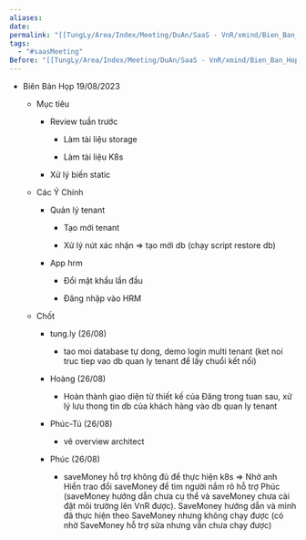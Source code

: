 ```yaml
---
aliases: 
date: 
permalink: "[[TungLy/Area/Index/Meeting/DuAn/SaaS - VnR/xmind/Bien_Ban_Hop/Meeting_00]]"
tags:
  - "#saasMeeting"
Before: "[[TungLy/Area/Index/Meeting/DuAn/SaaS - VnR/xmind/Bien_Ban_Hop/Meeting_0812]]"
---
```

- Biên Bản Họp 19/08/2023
    
    - Mục tiêu
        
        - Review tuần trước
            
            - Làm tài liệu storage
                
            - Làm tài liệu K8s
                
        - Xử lý biến static
            
    - Các Ý Chính
        
        - Quản lý tenant
            
            - Tạo mới tenant
                
            - Xử lý nút xác nhận => tạo mới db (chạy script restore db)
                
        - App hrm
            
            - Đổi mật khẩu lần đầu
                
            - Đăng nhập vào HRM
                
    - Chốt
        
        - tung.ly (26/08)
            
            - tao moi database tự dong, demo login multi tenant (ket noi truc tiep vao db quan ly tenant để lấy chuổi kết nối)
                
        - Hoàng (26/08)
            
            - Hoàn thành giao diện từ thiết kế của Đăng trong tuan sau, xử lý lưu thong tin db của khách hàng vào db quan ly tenant
                
        - Phúc-Tú (26/08)
            
            - vẽ overview architect
                
        - Phúc (26/08)
            
            - saveMoney hỗ trợ không đủ để thực hiện k8s => Nhờ anh Hiển trao đổi saveMoney để tìm người nắm rõ hỗ trợ Phúc (saveMoney hướng dẫn chưa cụ thể và saveMoney chưa cài đặt môi trường lên VnR được). SaveMoney hướng dẫn và mình đã thực hiện theo SaveMoney nhưng không chạy được (có nhờ SaveMoney hỗ trợ sửa nhưng vẫn chưa chạy được)